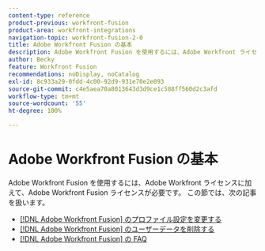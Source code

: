 ```yaml
---
content-type: reference
product-previous: workfront-fusion
product-area: workfront-integrations
navigation-topic: workfront-fusion-2-0
title: Adobe Workfront Fusion の基本
description: Adobe Workfront Fusion を使用するには、Adobe Workfront ライセンスに加えて、Adobe Workfront Fusion ライセンスが必要です。
author: Becky
feature: Workfront Fusion
recommendations: noDisplay, noCatalog
exl-id: 8c933a29-0fdd-4c00-92d9-931e70e2e093
source-git-commit: c4e5aea70a8013643d3d9ce1c588ff560d2c3afd
workflow-type: tm+mt
source-wordcount: '55'
ht-degree: 100%

---
```


# Adobe Workfront Fusion の基本

Adobe Workfront Fusion を使用するには、Adobe Workfront ライセンスに加えて、Adobe Workfront Fusion ライセンスが必要です。
この節では、次の記事を扱います。

* [ [!DNL Adobe Workfront Fusion] のプロファイル設定を変更する](../../workfront-fusion/workfront-fusion-basics/change-profile-settings.md)
* [ [!DNL Adobe Workfront Fusion] のユーザーデータを削除する](../../workfront-fusion/workfront-fusion-basics/delete-user-data.md)
* [[!DNL Adobe Workfront Fusion] の FAQ](../../workfront-fusion/workfront-fusion-basics/faq.md)
